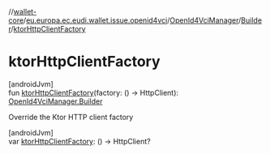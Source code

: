 //[wallet-core](../../../../index.md)/[eu.europa.ec.eudi.wallet.issue.openid4vci](../../index.md)/[OpenId4VciManager](../index.md)/[Builder](index.md)/[ktorHttpClientFactory](ktor-http-client-factory.md)

# ktorHttpClientFactory

[androidJvm]\
fun [ktorHttpClientFactory](ktor-http-client-factory.md)(factory: () -&gt;
HttpClient): [OpenId4VciManager.Builder](index.md)

Override the Ktor HTTP client factory

[androidJvm]\
var [ktorHttpClientFactory](ktor-http-client-factory.md): () -&gt; HttpClient?
